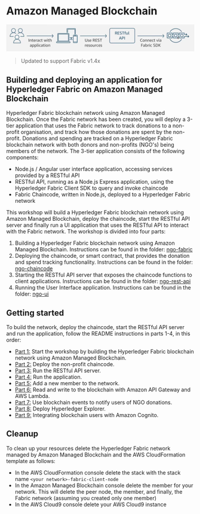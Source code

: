 # Amazon Managed Blockchain

![Amazon Managed Blockchain](images/layer_architec.png 'Amazon Managed Blockchain')

> Updated to support Fabric v1.4x

## Building and deploying an application for Hyperledger Fabric on Amazon Managed Blockchain

Hyperledger Fabric blockchain network using Amazon Managed Blockchain. Once the Fabric network has been created, you will deploy a 3-tier application that uses the Fabric network to track donations to a non-profit organisation, and track how those donations are spent by the non-profit. Donations
and spending are tracked on a Hyperledger Fabric blockchain network with both donors and non-profits
(NGO's) being members of the network. The 3-tier application consists of the following components:

- Node.js / Angular user interface application, accessing services provided by a RESTful API
- RESTful API, running as a Node.js Express application, using the Hyperledger Fabric Client SDK to query
  and invoke chaincode
- Fabric Chaincode, written in Node.js, deployed to a Hyperledger Fabric network

This workshop will build a Hyperledger Fabric blockchain network using Amazon Managed Blockchain, deploy the chaincode,
start the RESTful API server and finally run a UI application that uses the RESTful API to interact with the Fabric
network. The workshop is divided into four parts:

1. Building a Hyperledger Fabric blockchain network using Amazon Managed Blockchain. Instructions can be found in the folder: [ngo-fabric](ngo-fabric)
2. Deploying the chaincode, or smart contract, that provides the donation and spend tracking functionality. Instructions can be found in the folder: [ngo-chaincode](ngo-chaincode)
3. Starting the RESTful API server that exposes the chaincode functions to client applications. Instructions can be found in the folder: [ngo-rest-api](ngo-rest-api)
4. Running the User Interface application. Instructions can be found in the folder: [ngo-ui](ngo-ui)

## Getting started

To build the network, deploy the chaincode, start the RESTful API server and run the application, follow the
README instructions in parts 1-4, in this order:

- [Part 1:](ngo-fabric/README.md) Start the workshop by building the Hyperledger Fabric blockchain network using Amazon Managed Blockchain.
- [Part 2:](ngo-chaincode/README.md) Deploy the non-profit chaincode.
- [Part 3:](ngo-rest-api/README.md) Run the RESTful API server.
- [Part 4:](ngo-ui/README.md) Run the application.
- [Part 5:](new-member/README.md) Add a new member to the network.
- [Part 6:](ngo-lambda/README.md) Read and write to the blockchain with Amazon API Gateway and AWS Lambda.
- [Part 7:](ngo-events/README.md) Use blockchain events to notify users of NGO donations.
- [Part 8:](blockchain-explorer/README.md) Deploy Hyperledger Explorer.
- [Part 9:](../ngo-identity/README.md) Integrating blockchain users with Amazon Cognito.

## Cleanup

To clean up your resources delete the Hyperledger Fabric network managed by Amazon Managed Blockchain and the AWS CloudFormation template as follows:

- In the AWS CloudFormation console delete the stack with the stack name `<your network>-fabric-client-node`
- In the Amazon Managed Blockchain console delete the member for your network. This will delete the peer node, the member, and finally, the Fabric network (assuming you created only one member)
- In the AWS Cloud9 console delete your AWS Cloud9 instance
